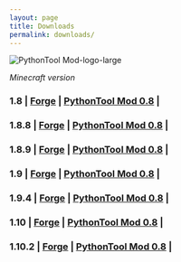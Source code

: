 ```yaml
---
layout: page
title: Downloads
permalink: downloads/
---
```



![PythonTool Mod-logo-large](/PythonTool-Mod/images/pythontool_logo.jpg)


*Minecraft version*

### 1.8    | [Forge](http://files.minecraftforge.net/maven/net/minecraftforge/forge/index_1.8.html)    | [PythonTool Mod 0.8](http://www.southampton.ac.uk/~apd1g15/pythontool/18/pythontool-0.8.jar)   |
### 1.8.8  | [Forge](http://files.minecraftforge.net/maven/net/minecraftforge/forge/index_1.8.8.html)  | [PythonTool Mod 0.8](http://www.southampton.ac.uk/~apd1g15/pythontool/188/pythontool-0.8.jar) |
### 1.8.9  | [Forge](http://files.minecraftforge.net/maven/net/minecraftforge/forge/index_1.8.9.html)  | [PythonTool Mod 0.8](http://www.southampton.ac.uk/~apd1g15/pythontool/189/pythontool-0.8.jar) |
### 1.9    | [Forge](http://files.minecraftforge.net/maven/net/minecraftforge/forge/index_1.9.html)    | [PythonTool Mod 0.8](http://www.southampton.ac.uk/~apd1g15/pythontool/19/pythontool-0.8.jar) |
### 1.9.4  | [Forge](http://files.minecraftforge.net/maven/net/minecraftforge/forge/index_1.9.4.html)  | [PythonTool Mod 0.8](http://www.southampton.ac.uk/~apd1g15/pythontool/194/pythontool-0.8.jar) |
### 1.10   | [Forge](http://files.minecraftforge.net/maven/net/minecraftforge/forge/index_1.10.html)   | [PythonTool Mod 0.8](http://www.southampton.ac.uk/~apd1g15/pythontool/110/pythontool-0.8.jar) |
### 1.10.2 | [Forge](http://files.minecraftforge.net/maven/net/minecraftforge/forge/index_1.10.2.html) | [PythonTool Mod 0.8](http://www.southampton.ac.uk/~apd1g15/pythontool/1102/pythontool-0.8.jar) |

